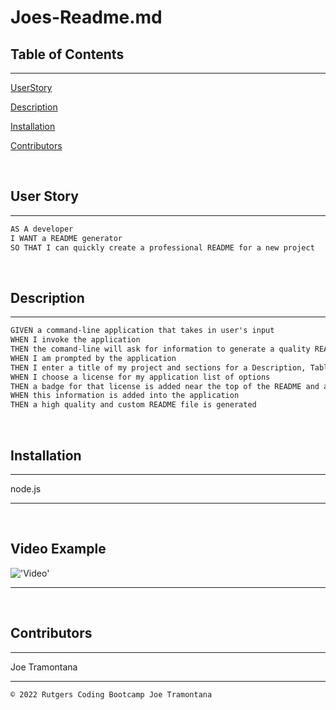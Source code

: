 # Joes-Readme.md 


## Table of Contents

---

[UserStory](#userstory)

[Description](#description)

[Installation](#installation) 

[Contributors](#contributors) 

<br>

## User Story 

---

```md
AS A developer
I WANT a README generator
SO THAT I can quickly create a professional README for a new project
```

<br>

## Description 

---

```md
GIVEN a command-line application that takes in user's input
WHEN I invoke the application
THEN the comand-line will ask for information to generate a quality README
WHEN I am prompted by the application
THEN I enter a title of my project and sections for a Description, Table of Contents, Installation, Usage, License, Contributing, Tests, and Questions
WHEN I choose a license for my application list of options
THEN a badge for that license is added near the top of the README and a notice is added to the section of the README title License which explain which license the application is covered under
WHEN this information is added into the application
THEN a high quality and custom README file is generated
```

<br>

## Installation 

---

node.js

---

<br>

## Video Example 

!['Video'](Develop/Readme.gif)

---

<br>

## Contributors 

---

Joe Tramontana

---

```md
© 2022 Rutgers Coding Bootcamp Joe Tramontana
```


